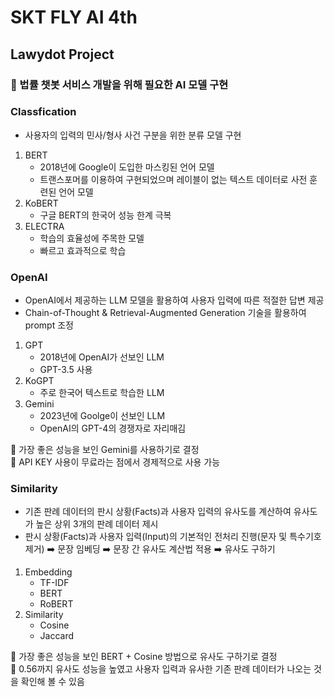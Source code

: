 # SKT FLY AI 4th
## Lawydot Project
### 🤖 법률 챗봇 서비스 개발을 위해 필요한 AI 모델 구현   
  
### Classfication
- 사용자의 입력의 민사/형사 사건 구분을 위한 분류 모델 구현
1. BERT
   - 2018년에 Google이 도입한 마스킹된 언어 모델
   - 트랜스포머를 이용하여 구현되었으며 레이블이 없는 텍스트 데이터로 사전 훈련된 언어 모델
2. KoBERT
   - 구글 BERT의 한국어 성능 한계 극복
3. ELECTRA
   - 학습의 효율성에 주목한 모델
   - 빠르고 효과적으로 학습    

### OpenAI 
- OpenAI에서 제공하는 LLM 모델을 활용하여 사용자 입력에 따른 적절한 답변 제공
- Chain-of-Thought & Retrieval-Augmented Generation 기술을 활용하여 prompt 조정
1. GPT
   - 2018년에 OpenAI가 선보인 LLM
   - GPT-3.5 사용
2. KoGPT
   - 주로 한국어 텍스트로 학습한 LLM
3. Gemini
   - 2023년에 Goolge이 선보인 LLM
   - OpenAI의 GPT-4의 경쟁자로 자리매김   
  
📍 가장 좋은 성능을 보인 Gemini를 사용하기로 결정  
📍 API KEY 사용이 무료라는 점에서 경제적으로 사용 가능   

### Similarity 
- 기존 판례 데이터의 판시 상황(Facts)과 사용자 입력의 유사도를 계산하여 유사도가 높은 상위 3개의 판례 데이터 제시
- 판시 상황(Facts)과 사용자 입력(Input)의 기본적인 전처리 진행(문자 및 특수기호 제거) ➡️ 문장 임베딩 ➡️ 문장 간 유사도 계산법 적용 ➡️ 유사도 구하기
1. Embedding
   - TF-IDF
   - BERT
   - RoBERT
2. Similarity
   - Cosine
   - Jaccard   

📍 가장 좋은 성능을 보인 BERT + Cosine 방법으로 유사도 구하기로 결정  
📍 0.56까지 유사도 성능을 높였고 사용자 입력과 유사한 기존 판례 데이터가 나오는 것을 확인해 볼 수 있음
